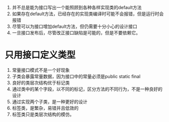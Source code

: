 1. 并不总是能为接口写出一个能照顾到各种各样实现类的default方法
2. 如果存在default方法，已经存在的实现类编译时可能不会报错，但是运行时会报错
3. 尽管可以为接口增加default方法，但仍需要十分小心的设计接口
4. 一旦接口发布后，尽管改正接口缺陷是可能的，但是不要依赖它。

# 只用接口定义类型
1. 常量接口模式不是一个好现象  
  1. 子类会暴露常量数据，因为接口中的常量必须是public static final  
2. 良好的类层次结构优于标记类  
  1. 通过类中的某个字段，以不同的标记，区分方法的不同行为，不是一种良好的设计
  2. 通过实现两个子类，是一种更好的设计
3. 标签类，是繁杂，易错并且低效的
4. 标签类只是类层次结构的模仿。
